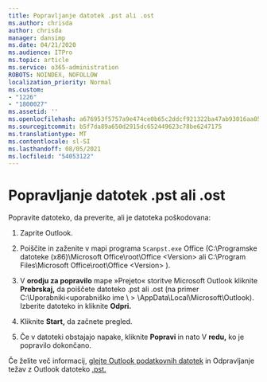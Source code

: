 ```yaml
---
title: Popravljanje datotek .pst ali .ost
ms.author: chrisda
author: chrisda
manager: dansimp
ms.date: 04/21/2020
ms.audience: ITPro
ms.topic: article
ms.service: o365-administration
ROBOTS: NOINDEX, NOFOLLOW
localization_priority: Normal
ms.custom:
- "1226"
- "1800027"
ms.assetid: ''
ms.openlocfilehash: a676953f5757a9e474ce0b65c2ddcf921322ba47ab93016aa05f23c8a70d8d24
ms.sourcegitcommit: b5f7da89a650d2915dc652449623c78be6247175
ms.translationtype: MT
ms.contentlocale: sl-SI
ms.lasthandoff: 08/05/2021
ms.locfileid: "54053122"
---
```

# <a name="repair-pst-or-ost-files"></a>Popravljanje datotek .pst ali .ost

Popravite datoteko, da preverite, ali je datoteka poškodovana:

1. Zaprite Outlook.

2. Poiščite in zaženite v mapi programa `Scanpst.exe` Office (C:\Programske datoteke (x86)\Microsoft Office\root\Office \<Version\> ali C:\Program Files\Microsoft Office\root\Office \<Version\> ).

3. V **orodju za popravilo** mape »Prejeto« storitve Microsoft Outlook kliknite **Prebrskaj,** da poiščete datoteko .pst ali .ost (na primer C:\Uporabniki<uporabniško ime \\ \> \AppData\Local\Microsoft\Outlook). Izberite datoteko in kliknite **Odpri.**

4. Kliknite **Start,** da začnete pregled.

5. Če v datoteki obstajajo napake, kliknite **Popravi** in nato V **redu,** ko je popravilo dokončano.

Če želite več informacij, [glejte Outlook podatkovnih datotek](https://support.office.com/article/25663bc3-11ec-4412-86c4-60458afc5253) in Odpravljanje težav z Outlook datoteko [.pst.](https://support.office.com/article/2d2e50dc-5c36-4ab2-ab50-f1be733b3d6e)
